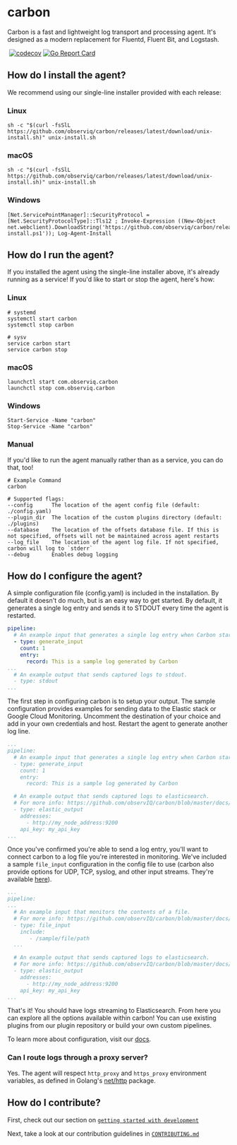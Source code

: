# carbon
Carbon is a fast and lightweight log transport and processing agent. It's designed as a modern replacement for Fluentd, Fluent Bit, and Logstash.

[![<observIQ>](https://circleci.com/gh/observIQ/carbon.svg?style=shield&circle-token=980a514f9dc5a48ac2b8e61a4cdb7555ea5646ca)](https://app.circleci.com/pipelines/github/observIQ/carbon)
[![codecov](https://codecov.io/gh/observIQ/carbon/branch/master/graph/badge.svg?token=i50h3UFXLg)](https://codecov.io/gh/observIQ/carbon)
[![Go Report Card](https://goreportcard.com/badge/github.com/observIQ/carbon)](https://goreportcard.com/report/github.com/observIQ/carbon)

## How do I install the agent?

We recommend using our single-line installer provided with each release:

### Linux
```shell
sh -c "$(curl -fsSlL https://github.com/observiq/carbon/releases/latest/download/unix-install.sh)" unix-install.sh
```
### macOS
```shell
sh -c "$(curl -fsSlL https://github.com/observiq/carbon/releases/latest/download/unix-install.sh)" unix-install.sh
```
### Windows
```pwsh
[Net.ServicePointManager]::SecurityProtocol = [Net.SecurityProtocolType]::Tls12 ; Invoke-Expression ((New-Object net.webclient).DownloadString('https://github.com/observiq/carbon/releases/latest/download/windows-install.ps1')); Log-Agent-Install
```

## How do I run the agent?

If you installed the agent using the single-line installer above, it's already running as a service! If you'd like to start or stop the agent, here's how:

### Linux
```shell
# systemd
systemctl start carbon
systemctl stop carbon

# sysv
service carbon start
service carbon stop
```
### macOS
```shell
launchctl start com.observiq.carbon
launchctl stop com.observiq.carbon
```
### Windows
```pwsh
Start-Service -Name "carbon"
Stop-Service -Name "carbon"
```

### Manual

If you'd like to run the agent manually rather than as a service, you can do that, too!

```shell
# Example Command
carbon

# Supported flags:
--config      The location of the agent config file (default: ./config.yaml)
--plugin_dir  The location of the custom plugins directory (default: ./plugins)
--database    The location of the offsets database file. If this is not specified, offsets will not be maintained across agent restarts
--log_file    The location of the agent log file. If not specified, carbon will log to `stderr`
--debug       Enables debug logging
```

## How do I configure the agent?
A simple configuration file (config.yaml) is included in the installation. By default it doesn't do much, but is an easy way to get started. By default, it generates a single log entry and sends it to STDOUT every time the agent is restarted.

```yaml
pipeline:
  # An example input that generates a single log entry when Carbon starts up.
  - type: generate_input
    count: 1
    entry:
      record: This is a sample log generated by Carbon
...
  # An example output that sends captured logs to stdout.
  - type: stdout
...
```

The first step in configuring carbon is to setup your output. The sample configuration provides examples for sending data to the Elastic stack or Google Cloud Monitoring. Uncomment the destination of your choice and add in your own credentials and host. Restart the agent to generate another log line.

```yaml
...
pipeline:
  # An example input that generates a single log entry when Carbon starts up.
  - type: generate_input
    count: 1
    entry:
      record: This is a sample log generated by Carbon

  # An example output that sends captured logs to elasticsearch.
  # For more info: https://github.com/observIQ/carbon/blob/master/docs/operators/elastic_output.md
  - type: elastic_output
    addresses:
      - http://my_node_address:9200
    api_key: my_api_key
...
```

Once you've confirmed you're able to send a log entry, you'll want to connect carbon to a log file you're interested in monitoring. We've included a sample `file_input` configuration in the config file to use (carbon also provide options for UDP, TCP, syslog, and other input streams. They're available [here](./docs/README.md)).
```yaml
...
pipeline:
...
  # An example input that monitors the contents of a file.
  # For more info: https://github.com/observIQ/carbon/blob/master/docs/operators/file_input.md
  - type: file_input
    include:
       - /sample/file/path
  ...

  # An example output that sends captured logs to elasticsearch.
  # For more info: https://github.com/observIQ/carbon/blob/master/docs/operators/elastic_output.md
  - type: elastic_output
    addresses:
      - http://my_node_address:9200
    api_key: my_api_key
...
```

That's it! You should have logs streaming to Elasticsearch. From here you can explore all the options available within carbon! You can use existing plugins from our plugin repository or build your own custom pipelines.

To learn more about configuration, visit our [docs](./docs/README.md).

### Can I route logs through a proxy server?
Yes. The agent will respect `http_proxy` and `https_proxy` environment variables, as defined in Golang's [net/http](https://golang.org/pkg/net/http/#ProxyFromEnvironment) package.

## How do I contribute?

First, check out our section on [`getting started with development`](./docs/development.md)

Next, take a look at our contribution guidelines in [`CONTRIBUTING.md`](./CONTRIBUTING.md)
